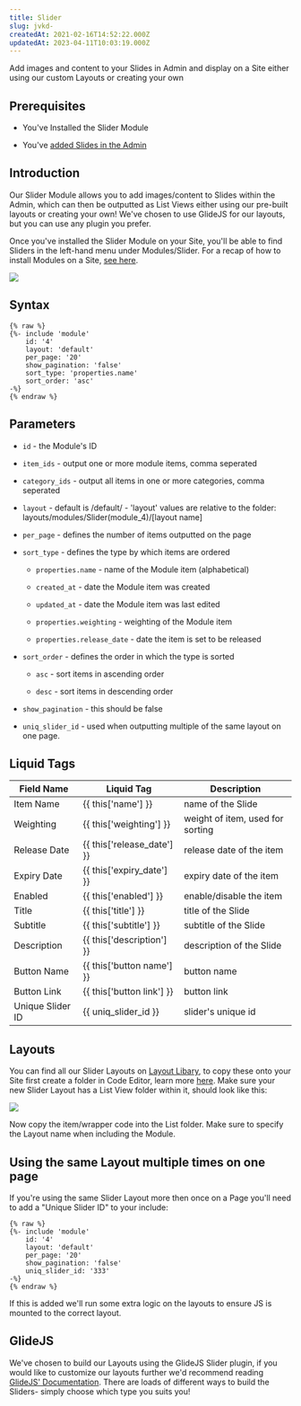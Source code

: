 ```yaml
---
title: Slider
slug: jvkd-
createdAt: 2021-02-16T14:52:22.000Z
updatedAt: 2023-04-11T10:03:19.000Z
---
```


Add images and content to your Slides in Admin and display on a Site either using our custom Layouts or creating your own

## Prerequisites

*   You've Installed the Slider Module

*   You've [added Slides in the Admin](https://help.siteglide.com/article/131-modules-getting-started#2-creating-and-editing-an-item)

## Introduction

Our Slider Module allows you to add images/content to Slides within the Admin, which can then be outputted as List Views either using our pre-built layouts or creating your own! We've chosen to use GlideJS for our layouts, but you can use any plugin you prefer.

Once you've installed the Slider Module on your Site, you'll be able to find Sliders in the left-hand menu under Modules/Slider. For a recap of how to install Modules on a Site, [see here](https://help.siteglide.com/article/131-modules-getting-started#2-installing-modules).

![](https://downloads.intercomcdn.com/i/o/234403361/ea6f78a65d905eb6ec90d2d0/slider-01.JPG)

## Syntax

```liquid
{% raw %}
{%- include 'module'
    id: '4'
    layout: 'default'
    per_page: '20'
    show_pagination: 'false'
    sort_type: 'properties.name'
    sort_order: 'asc' 
-%}
{% endraw %}
```

## Parameters

*   `id` - the Module's ID

*   `item_ids` - output one or more module items, comma seperated

*   `category_ids` - output all items in one or more categories, comma seperated

*   `layout` - default is /default/ - 'layout' values are relative to the folder: layouts/modules/Slider(module\_4)/\[layout name]

*   `per_page` - defines the number of items outputted on the page

*   `sort_type` - defines the type by which items are ordered
    *   `properties.name` - name of the Module item (alphabetical)

    *   `created_at` - date the Module item was created

    *   `updated_at` - date the Module item was last edited

    *   `properties.weighting` - weighting of the Module item

    *   `properties.release_date` - date the item is set to be released

*   `sort_order` - defines the order in which the type is sorted
    *   `asc` - sort items in ascending order

    *   `desc` - sort items in descending order

*   `show_pagination` - this should be false

*   `uniq_slider_id` - used when outputting multiple of the same layout on one page.

## Liquid Tags

| **Field Name**   | **Liquid Tag**                | **Description**                  |
| ---------------- | ----------------------------- | -------------------------------- |
| Item Name        | {{ this\['name'] }}           | name of the Slide                |
| Weighting        | {{ this\['weighting'] }}      | weight of item, used for sorting |
| Release Date     | {{ this\['release\_date'] }}  | release date of the item         |
| Expiry Date      | {{ this\['expiry\_date'] }}   | expiry date of the item          |
| Enabled          | {{ this\['enabled'] }}        | enable/disable the item          |
| Title            | {{ this\['title'] }}          | title of the Slide               |
| Subtitle         | {{ this\['subtitle'] }}       | subtitle of the Slide            |
| Description      | {{ this\['description'] }}    | description of the Slide         |
| Button Name      | {{ this\['button name'] }}    | button name                      |
| Button Link      | {{ this\['button link'] }}    | button link                      |
| Unique Slider ID | {{ uniq\_slider\_id }}        | slider's unique id               |

## Layouts

You can find all our Slider Layouts on [Layout Libary](https://studio.siteglide.com/layouts), to copy these onto your Site first create a folder in Code Editor, learn more [here](https://help.siteglide.com/article/214-code-editor-getting-started). Make sure your new Slider Layout has a List View folder within it, should look like this:

![](https://downloads.intercomcdn.com/i/o/229068073/48df7e0feff380586d9f59ac/image.png)

Now copy the item/wrapper code into the List folder. Make sure to specify the Layout name when including the Module.

## Using the same Layout multiple times on one page

If you're using the same Slider Layout more then once on a Page you'll need to add a "Unique Slider ID" to your include:

```liquid
{% raw %}
{%- include 'module'
    id: '4'
    layout: 'default'
    per_page: '20'
    show_pagination: 'false'
    uniq_slider_id: '333' 
-%}
{% endraw %}
```

If this is added we'll run some extra logic on the layouts to ensure JS is mounted to the correct layout.

## GlideJS

We've chosen to build our Layouts using the GlideJS Slider plugin, if you would like to customize our layouts further we'd recommend reading [GlideJS' Documentation](https://glidejs.com/docs/). There are loads of different ways to build the Sliders- simply choose which type you suits you!